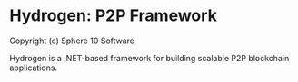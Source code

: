 # Hydrogen: P2P Framework

Copyright (c) Sphere 10 Software 

Hydrogen is a .NET-based framework for building scalable P2P blockchain applications.

